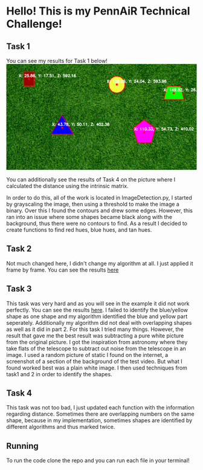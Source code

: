 # Hello! This is my PennAiR Technical Challenge!

## Task 1
You can see my results for Task 1 below!
![screenshot](PennAiRTask1.png)

You can additionally see the results of Task 4 on the picture where I calculated the distance using the intrinsic matrix.

In order to do this, all of the work is located in ImageDetection.py, I started by grayscaling the image, then using a threshold to make the image a binary. Over this I found the contours and drew some edges.
However, this ran into an issue where some shapes became black along with the background, thus there were no contours to find. As a result I decided to create functions to find red hues, blue hues, and tan hues.

## Task 2
Not much changed here, I didn't change my algorithm at all. I just applied it frame by frame. You can see the results [here](https://youtu.be/Ff8hz7aU5DQ)

## Task 3
This task was very hard and as you will see in the example it did not work perfectly. You can see the results [here](https://youtu.be/h4JRnVxo6q0). I failed to identify the blue/yellow shape as one shape and my algorithm identified the blue and yellow part seperately. Additionally my algorithm did not deal with overlapping shapes as well as it did in part 2. For this task I tried many things. However, the result that gave me the best result was subtracting a pure white picture from the original picture. I got the inspiration from astronomy where they take flats of the telescope to subtract out noise from the telescope in an image. I used a random picture of static I found on the internet, a screenshot of a section of the background of the test video. But what I found worked best was a plain white image. I then used techniques from task1 and 2 in order to identify the shapes.

## Task 4
This task was not too bad, I just updated each function with the information regarding distance. Sometimes there are overlapping numbers on the same shape, because in my implementation, sometimes shapes are identified by different algorithms and thus marked twice.

## Running

To run the code clone the repo and you can run each file in your terminal!
